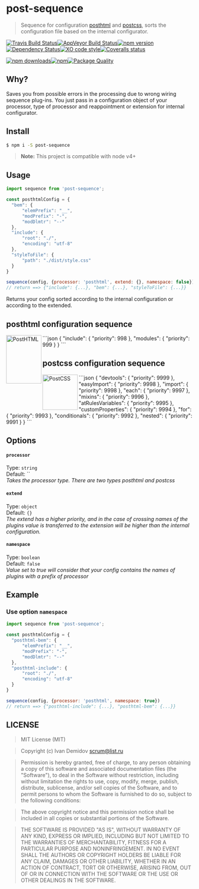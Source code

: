 # post-sequence
> Sequence for configuration [posthtml](https://github.com/posthtml) and [postcss](https://github.com/postcss), sorts the configuration file based on the internal configurator.

[![Travis Build Status](https://img.shields.io/travis/GitScrum/post-sequence.svg?style=flat-square&label=unix)](https://travis-ci.org/GitScrum/post-sequence)[![AppVeyor Build Status](https://img.shields.io/appveyor/ci/GitScrum/post-sequence.svg?style=flat-square&label=windows)](https://ci.appveyor.com/project/GitScrum/post-sequence)[![npm version](https://img.shields.io/npm/v/post-sequence.svg?style=flat-square)](https://www.npmjs.com/package/post-sequence)[![Dependency Status](https://david-dm.org/gitscrum/post-sequence.svg?style=flat-square)](https://david-dm.org/gitscrum/post-sequence)[![XO code style](https://img.shields.io/badge/code_style-XO-5ed9c7.svg?style=flat-square)](https://github.com/sindresorhus/xo)[![Coveralls status](https://img.shields.io/coveralls/GitScrum/post-sequence.svg?style=flat-square)](https://coveralls.io/r/GitScrum/post-sequence)

[![npm downloads](https://img.shields.io/npm/dm/post-sequence.svg?style=flat-square)](https://www.npmjs.com/package/post-sequence)[![npm](https://img.shields.io/npm/dt/post-sequence.svg?style=flat-square)](https://www.npmjs.com/package/post-sequence)[![Package Quality](http://npm.packagequality.com/shield/post-sequence.svg?style=flat-square)](http://packagequality.com/#?package=post-sequence)

## Why?
Saves you from possible errors in the processing due to wrong wiring sequence plug-ins. You just pass in a configuration object of your processor, type of processor and reappointment or extension for internal configurator.

## Install

```bash
$ npm i -S post-sequence
```
> **Note:** This project is compatible with node v4+

## Usage

```js
import sequence from 'post-sequence';

const posthtmlConfig = {
  "bem": {
      "elemPrefix": "__",
      "modPrefix": "-",
      "modDlmtr": "--"
  },
  "include": {
      "root": "./",
      "encoding": "utf-8"
  },
  "styleToFile": {
      "path": "./dist/style.css"
  }
}

sequence(config, {processor: 'posthtml', extend: {}, namespace: false}) 
// return ==> {"include": {...}, "bem": {...}, "styleToFile": {...}} 
```
Returns your config sorted according to the internal configuration or according to the extended.

## posthtml configuration sequence
<img align="left" width="95" height="130" title="PostHTML" src="http://posthtml.github.io/posthtml/logo.svg">
```json
{
  "include": {
    "priority": 998
  },
  "modules": {
    "priority": 999  
  }
}
```

## postcss configuration sequence
<img align="left" width="95" height="95" title="PostCSS" src="http://postcss.github.io/postcss/logo.svg">
```json
{
  "devtools": {
    "priority": 9999
  },
  "easyImport": {
    "priority": 9998
  },
  "import": {
    "priority": 9998
  },
  "each": {
    "priority": 9997
  },
  "mixins": {
    "priority": 9996
  },
  "atRulesVariables": {
    "priority": 9995
  },
  "customProperties": {
    "priority": 9994
  },
  "for": {
    "priority": 9993
  },
  "conditionals": {
    "priority": 9992
  },
  "nested": {
    "priority": 9991
  }
}
```

## Options

#### `processor` 
Type: `string`  
Default: ``  
*Takes the processor type. There are two types posthtml and postcss*


#### `extend`
Type: `object`  
Default: `{}`  
*The extend has a higher priority, and in the case of crossing names of the plugins value is transferred to the extension will be higher than the internal configuration.*

#### `namespace`
Type: `boolean`  
Default: `false`  
*Value set to true will consider that your config contains the names of plugins with a prefix of processor*

## Example

### Use option `namespace`
```js
import sequence from 'post-sequence';

const posthtmlConfig = {
  "posthtml-bem": {
      "elemPrefix": "__",
      "modPrefix": "-",
      "modDlmtr": "--"
  },
  "posthtml-include": {
      "root": "./",
      "encoding": "utf-8"
  }
}

sequence(config, {processor: 'posthtml', namespace: true}) 
// return ==> {"posthtml-include": {...}, "posthtml-bem": {...}} 
```

## LICENSE

> MIT License (MIT)

>Copyright (c) Ivan Demidov <scrum@list.ru>

> Permission is hereby granted, free of charge, to any person obtaining a copy
of this software and associated documentation files (the "Software"), to deal
in the Software without restriction, including without limitation the rights
to use, copy, modify, merge, publish, distribute, sublicense, and/or sell
copies of the Software, and to permit persons to whom the Software is
furnished to do so, subject to the following conditions:

> The above copyright notice and this permission notice shall be included in all
copies or substantial portions of the Software.

> THE SOFTWARE IS PROVIDED "AS IS", WITHOUT WARRANTY OF ANY KIND, EXPRESS OR
IMPLIED, INCLUDING BUT NOT LIMITED TO THE WARRANTIES OF MERCHANTABILITY,
FITNESS FOR A PARTICULAR PURPOSE AND NONINFRINGEMENT. IN NO EVENT SHALL THE
AUTHORS OR COPYRIGHT HOLDERS BE LIABLE FOR ANY CLAIM, DAMAGES OR OTHER
LIABILITY, WHETHER IN AN ACTION OF CONTRACT, TORT OR OTHERWISE, ARISING FROM,
OUT OF OR IN CONNECTION WITH THE SOFTWARE OR THE USE OR OTHER DEALINGS IN THE
SOFTWARE.
